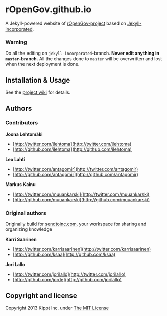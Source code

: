 # rOpenGov.github.io

A Jekyll-powered website of [rOpenGov-project](http://ropengov.github.io/) based on [Jekyll-incorporated](https://github.com/kippt/jekyll-incorporated). 

### Warning

Do all the editing on `jekyll-incorporated`-branch. **Never edit anything in `master`-branch.** All the changes done to `master` will be overwritten and lost when the next deployment is done.

## Installation & Usage

See the [project wiki](https://github.com/rOpenGov/ropengov.github.io/wiki) for details. 

## Authors

### Contributors

**Joona Lehtomäki**

+ [http://twitter.com/jlehtoma](http://twitter.com/jlehtoma)
+ [http://github.com/jlehtoma](http://github.com/jlehtoma)

**Leo Lahti**

+ [http://twitter.com/antagomir](http://twitter.com/antagomir)
+ [http://github.com/antagomir](http://github.com/antagomir)

**Markus Kainu**

+ [http://twitter.com/muuankarski](http://twitter.com/muuankarski)
+ [http://github.com/muuankarski](http://github.com/muuankarski)


### Original authors 

Originally build for [sendtoinc.com](https://sendtoinc.com), your workspace for sharing and organizing knowledge

**Karri Saarinen**

+ [http://twitter.com/karrisaarinen](http://twitter.com/karrisaarinen)
+ [http://github.com/ksaa](http://github.com/ksaa)

**Jori Lallo**

+ [http://twitter.com/jorilallo](http://twitter.com/jorilallo)
+ [http://github.com/jorde](http://github.com/jorilallo)


## Copyright and license

Copyright 2013 Kippt Inc. under [The MIT License ](LICENSE)

